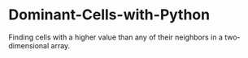 # Dominant-Cells-with-Python
 Finding cells with a higher value than any of their neighbors in a two-dimensional array.
